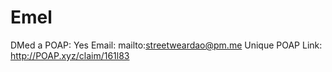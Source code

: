 # Emel

DMed a POAP: Yes
Email: mailto:streetweardao@pm.me
Unique POAP Link: http://POAP.xyz/claim/161l83